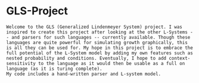# GLS-Project
    Welcome to the GLS (Generalized Lindenmeyer System) project. I was inspired to create this project after looking at the other L-Systems -- and parsers for such languages -- currently available. Though these languages are quite powerful for simulating growth graphically, this is all they can be used for. My hope in this project is to embrace the full potential of the L-System model by adding my own features such as nested probability and conditions. Eventually, I hope to add context-sensitivity to the language as it would then be usable as a full on language (as it is turing complete). 
    My code includes a hand-written parser and L-system model. 
